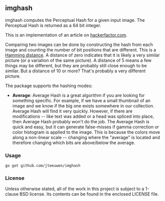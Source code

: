 ## imghash

imghash computes the Perceptual Hash for a given input image.
The Perceptual Hash is returned as a 64 bit integer.

This is an implementation of an article on [hackerfactor.com][hf].

Comparing two images can be done by constructing the hash from each image
and counting the number of bit positions that are different. This is a
[Hamming distance][hd]. A distance of zero indicates that it is likely a very
similar picture (or a variation of the same picture). A distance of 5 means a
few things may be different, but they are probably still close enough to be
similar. But a distance of 10 or more? That's probably a very different picture.

[hf]: http://www.hackerfactor.com/blog/index.php?/archives/432-Looks-Like-It.html
[hd]: http://en.wikipedia.org/wiki/Hamming_distance

The package supports the hashing modes:

* **Average**: Average Hash is a great algorithm if you are looking for
  something specific. For example, if we have a small thumbnail of an image
  and we know if the big one exists somewhere in our collection.
  Average Hash will find it very quickly. However, if there are modifications
  -- like text was added or a head was spliced into place, then Average Hash
  probably won't do the job. The Average Hash is quick and easy, but it can
  generate false-misses if gamma correction or color histogram is applied to
  the image. This is because the colors move along a non-linear scale --
  changing where the "average" is located and therefore changing which bits
  are above/below the average.


### Usage

    go get github.com/jteeuwen/imghash


### License

Unless otherwise stated, all of the work in this project is subject to a
1-clause BSD license. Its contents can be found in the enclosed LICENSE file.

